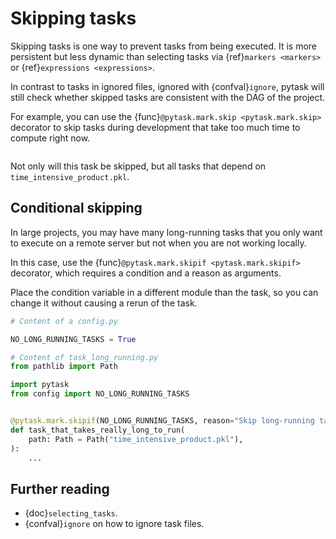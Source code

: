 # Skipping tasks

Skipping tasks is one way to prevent tasks from being executed. It is more persistent
but less dynamic than selecting tasks via {ref}`markers <markers>` or
{ref}`expressions <expressions>`.

In contrast to tasks in ignored files, ignored with {confval}`ignore`, pytask will still
check whether skipped tasks are consistent with the DAG of the project.

For example, you can use the {func}`@pytask.mark.skip <pytask.mark.skip>` decorator to
skip tasks during development that take too much time to compute right now.

```{literalinclude} ../../../docs_src/tutorials/skipping_tasks_example_1.py
```

Not only will this task be skipped, but all tasks that depend on
`time_intensive_product.pkl`.

## Conditional skipping

In large projects, you may have many long-running tasks that you only want to execute on
a remote server but not when you are not working locally.

In this case, use the {func}`@pytask.mark.skipif <pytask.mark.skipif>` decorator, which
requires a condition and a reason as arguments.

Place the condition variable in a different module than the task, so you can change it
without causing a rerun of the task.

```python
# Content of a config.py

NO_LONG_RUNNING_TASKS = True
```

```python
# Content of task_long_running.py
from pathlib import Path

import pytask
from config import NO_LONG_RUNNING_TASKS


@pytask.mark.skipif(NO_LONG_RUNNING_TASKS, reason="Skip long-running tasks.")
def task_that_takes_really_long_to_run(
    path: Path = Path("time_intensive_product.pkl"),
):
    ...
```

## Further reading

- {doc}`selecting_tasks`.
- {confval}`ignore` on how to ignore task files.
